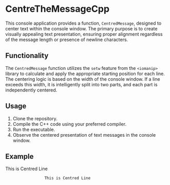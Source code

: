 # CentreTheMessageCpp

This console application provides a function, `CentredMessage`, designed to center text within the console window. The primary purpose is to create visually appealing text presentation, ensuring proper alignment regardless of the message length or presence of newline characters.

## Functionality

The `CentredMessage` function utilizes the `setw` feature from the `<iomanip>` library to calculate and apply the appropriate starting position for each line. The centering logic is based on the width of the console window. If a line exceeds this width, it is intelligently split into two parts, and each part is independently centered.

## Usage

1. Clone the repository.
2. Compile the C++ code using your preferred compiler.
3. Run the executable.
4. Observe the centered presentation of text messages in the console window.

## Example
This is Centred Line
```cpp
                 This is Centred Line
